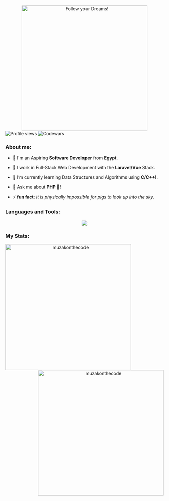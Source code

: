 <div style="text-align: center;"> 
  <img width="400" src="https://readme-typing-svg.herokuapp.com?font=JetBrains+Mono&weight=600&size=30&duration=2500&color=00f200&width=535&lines=Hi,+I'm+Muhammad;I+love+Software.;WBU?;let's+Connect!"  alt="Follow your Dreams!"/>
</div>

<div algin="left">
<img src="https://komarev.com/ghpvc/?username=muzakonthecode&color=green" alt="Profile views" />
<img src="https://www.codewars.com/users/muzakonthecode/badges/micro" alt="Codewars"/>
</div>
  
<div>
  <h3 align="left">About me:</h3>

  - 👨 I'm an Aspiring **Software Developer** from **Egypt**.

  - 🔭 I work in Full-Stack Web Development with the **Laravel/Vue** Stack.

  - 🌱 I’m currently learning Data Structures and Algorithms using **C/C++!**.

  - 💬 Ask me about **PHP 🐘!**

  - ⚡ **fun fact**: *It is physically impossible for pigs to look up into the sky*.
</div>

<div>
  <h3 align="left">Languages and Tools:</h3>
    <p align="center">
      <a href="https://skillicons.dev">
        <img src="https://skillicons.dev/icons?i=html,css,tailwind,js,typescript,vue,php,laravel,mysql,c,cpp,python,git,linux,vscode&perline=10" />
      </a>
    </p>
</div>

<div>
  <h3 align="left">My Stats:</h3>
    <div align="center">
        <img align="left" width="400" height="400" src="https://github-readme-stats.vercel.app/api?username=muzakonthecode&theme=gotham&show_icons=true&locale=en&hide_border=true" alt="muzakonthecode" />
        <img align="right" width="400" height="400" src="https://github-readme-streak-stats.herokuapp.com/?user=muzakonthecode&theme=gotham&hide_border=true" alt="muzakonthecode" />
    </div>
</div>
